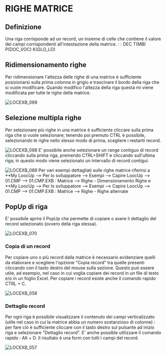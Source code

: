 # RIGHE MATRICE

## Definizione
Una riga corrisponde ad un record, un insieme di celle che contiene il valore dei campi corrispondenti all'intestazione della matrice.
 :  : DEC T(MB) P(DOC_VOC) K(GLO_LO)


## Ridimensionamento righe
Per ridimensionare l'altezza delle righe di una matrice è sufficiente posizionarsi sulla prima colonna in grigio e trascinare il bordo della riga che si vuole modificare. Quando modifico l'altezza della riga questa mi viene modificata per tutte le righe della matrice.

![LOCEXB_069](https://doc.smeup.com/immagini/MBDOC_OPE-LOCEXB_A3/LOCEXB_069.png)
## Selezione multipla righe
Per selezionare più righe in una matrice è sufficiente cliccare sulla prima riga che si vuole selezionare; tenendo poi premuto CTRL è possibile, selezionando le righe nello stesso modo di prima, scegliere i restanti record.

![LOCEXB_088](https://doc.smeup.com/immagini/MBDOC_OPE-LOCEXB_A3/LOCEXB_088.png)
 E' possibile anche selezionare un range contiguo di record cliccando sulla prima riga, premendo CTRL+SHIFT e cliccando sull'ultima riga; in questo modo viene selezionato un intervallo di record contigui.

![LOCEXB_089](https://doc.smeup.com/immagini/MBDOC_OPE-LOCEXB_A3/LOCEXB_089.png)
Per vari esempi dettagliati sulle righe matrice riferirsi a
**My LoocUp --> Per lo sviluppatore --> Esempi --> Capire LoocUp --> 01.CMP --> 01.CMP.EXB :  Matrice --> Righe - Dimensionamento Righe e
**My LoocUp --> Per lo sviluppatore --> Esempi --> Capire LoocUp --> 01.CMP --> 01.CMP.EXB :  Matrice --> Righe - Righe alternate

## PopUp di riga
E' possibile aprire il PopUp che permette di copiare o avere il dettaglio del record selezionato (ovvero della riga stessa).

![LOCEXB_070](https://doc.smeup.com/immagini/MBDOC_OPE-LOCEXB_A3/LOCEXB_070.png)

### Copia di un record
Per copiare uno o più record dalla matrice è necessario evidenziare quelli da elaborare e scegliere l'opzione "Copia record" tra quelle presenti cliccando con il tasto destro del mouse sulla sezione. Questo può essere utile, ad esempio, nel caso in cui voglia copiare dei record in un file di testo e/o in un foglio Excel. Per copiare i record esiste anche il comando rapido CTRL + C.

![LOCEXB_058](https://doc.smeup.com/immagini/MBDOC_OPE-LOCEXB_A3/LOCEXB_058.png)

### Dettaglio record
Per ogni riga è possibile visualizzare il contenuto dei campi verticalizzato (utile nel caso in cui la matrice abbia un numero sostanzioso di colonne) :  per fare ciò è sufficiente cliccare con il tasto destro sul pulsante ad inizio riga e selezionare "Dettaglio record".
E' anche possible utilizzare il comando rapido :  Alt + D. Il risultato è una form con tutti i campi del record.

![LOCEXB_057](https://doc.smeup.com/immagini/MBDOC_OPE-LOCEXB_A3/LOCEXB_057.png)
